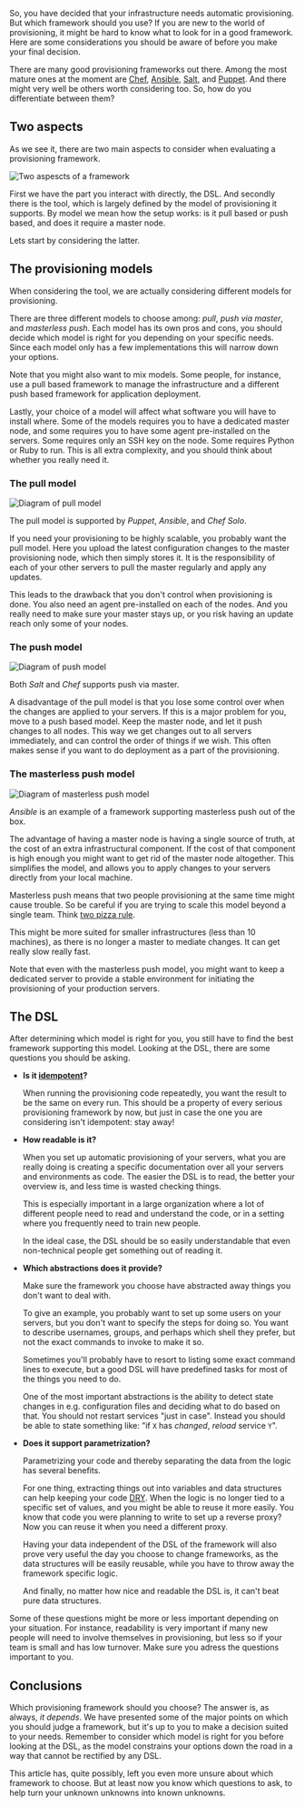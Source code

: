 So, you have decided that your infrastructure needs automatic provisioning. But which framework should you use? If you are new to the world of provisioning, it might be hard to know what to look for in a good framework. Here are some considerations you should be aware of before you make your final decision.

There are many good provisioning frameworks out there. Among the most mature ones at the moment are [Chef](https://www.chef.io/chef), [Ansible](http://www.ansible.com), [Salt](http://docs.saltstack.com/en/latest/), and [Puppet](http://puppetlabs.com). And there might very well be others worth considering too. So, how do you differentiate between them?

## Two aspects

As we see it, there are two main aspects to consider when evaluating a provisioning framework. 

![Two aspescts of a framework](https://bekkopen.blob.core.windows.net/attachments/e78b6072-d8f1-467e-adc5-04393f533ad6)

First we have the part you interact with directly, the DSL. And secondly there is the tool, which is largely defined by the model of provisioning it supports. By model we mean how the setup works: is it pull based or push based, and does it require a master node.

Lets start by considering the latter.

## The provisioning models

When considering the tool, we are actually considering different models for provisioning.

There are three different models to choose among: *pull*, *push via master*, and *masterless push*. Each model has its own pros and cons, you should decide which model is right for you depending on your specific needs. Since each model only has a few implementations this will narrow down your options.

Note that you might also want to mix models. Some people, for instance, use a pull based framework to manage the infrastructure and a different push based framework for application deployment.

Lastly, your choice of a model will affect what software you will have to install where. Some of the models requires you to have a dedicated master node, and some requires you to have some agent pre-installed on the servers. Some requires only an SSH key on the node. Some requires Python or Ruby to run. This is all extra complexity, and you should think about whether you really need it.


### The pull model

![Diagram of pull model](https://bekkopen.blob.core.windows.net/attachments/6925688e-012e-43dc-b242-f58c30b2755c)

The pull model is supported by *Puppet*, *Ansible*, and *Chef Solo*.

If you need your provisioning to be highly scalable, you probably want the pull model. Here you upload the latest configuration changes to the master provisioning node, which then simply stores it. It is the responsibility of each of your other servers to pull the master regularly and apply any updates. 

This leads to the drawback that you don't control when provisioning is done. You also need an agent pre-installed on each of the nodes. And you really need to make sure your master stays up, or you risk having an update reach only some of your nodes.


### The push model

![Diagram of push model](https://bekkopen.blob.core.windows.net/attachments/0b776322-c18a-4349-b92e-5970c62ec53c)

Both *Salt* and *Chef* supports push via master.

A disadvantage of the pull model is that you lose some control over when the changes are applied to your servers. If this is a major problem for you, move to a push based model. Keep the master node, and let it push changes to all nodes. This way we get changes out to all servers immediately, and can control the order of things if we wish. This often makes sense if you want to do deployment as a part of the provisioning.


### The masterless push model

![Diagram of masterless push model](https://bekkopen.blob.core.windows.net/attachments/dd663986-18e8-45af-8df2-edf4a19715e1)

*Ansible* is an example of a framework supporting masterless push out of the box.

The advantage of having a master node is having a single source of truth, at the cost of an extra infrastructural component. If the cost of that component is high enough you might want to get rid of the master node altogether. This simplifies the model, and allows you to apply changes to your servers directly from your local machine.

Masterless push means that two people provisioning at the same time might cause trouble. So be careful if you are trying to scale this model beyond a single team. Think [two pizza rule](http://www.businessinsider.com/jeff-bezos-two-pizza-rule-for-productive-meetings-2013-10?IR=T).

This might be more suited for smaller infrastructures (less than 10 machines), as there is no longer a master to mediate changes. It can get really slow really fast.

Note that even with the masterless push model, you might want to keep a dedicated server to provide a stable environment for initiating the provisioning of your production servers.


## The DSL

After determining which model is right for you, you still have to find the best framework supporting this model. Looking at the DSL, there are some questions you should be asking.

- **Is it [idempotent](https://en.wikipedia.org/wiki/Idempotence)?**

 	When running the provisioning code repeatedly, you want the result to be the same on every run. This should be a property of every serious provisioning framework by now, but just in case the one you are considering isn't idempotent: stay away!

- **How readable is it?**

	When you set up automatic provisioning of your servers, what you are really doing is creating a specific documentation over all your servers and environments as code. The easier the DSL is to read, the better your overview is, and less time is wasted checking things.

    This is especially important in a large organization where a lot of different people need to read and understand the code, or in a setting where you frequently need to train new people.

    In the ideal case, the DSL should be so easily understandable that even non-technical people get something out of reading it.

- **Which abstractions does it provide?**

	Make sure the framework you choose have abstracted away things you don't want to deal with.

	To give an example, you probably want to set up some users on your servers, but you don't want to specify the steps for doing so. You want to describe usernames, groups, and perhaps which shell they prefer, but not the exact commands to invoke to make it so.

	Sometimes you'll probably have to resort to listing some exact command lines to execute, but a good DSL will have predefined tasks for most of the things you need to do.

	One of the most important abstractions is the ability to detect state changes in e.g. configuration files and deciding what to do based on that. You should not restart services "just in case". Instead you should be able to state something like: "if `X` has *changed*, *reload* service `Y`".

- **Does it support parametrization?**

	Parametrizing your code and thereby separating the data from the logic has several benefits. 

	For one thing, extracting things out into variables and data structures can help keeping your code [DRY](https://en.wikipedia.org/wiki/Don't_repeat_yourself). When the logic is no longer tied to a specific set of values, and you might be able to reuse it more easily. You know that code you were planning to write to set up a reverse proxy? Now you can reuse it when you need a different proxy.

	Having your data independent of the DSL of the framework will also prove very useful the day you choose to change frameworks, as the data structures will be easily reusable, while you have to throw away the framework specific logic.

	And finally, no matter how nice and readable the DSL is, it can't beat pure data structures. 


Some of these questions might be more or less important depending on your situation. For instance, readability is very important if many new people will need to involve themselves in provisioning, but less so if your team is small and has low turnover. Make sure you adress the questions important to you.


## Conclusions

Which provisioning framework should you choose? The answer is, as always, *it depends*. We have presented some of the major points on which you should judge a framework, but it's up to you to make a decision suited to your needs. Remember to consider which model is right for you before looking at the DSL, as the model constrains your options down the road in a way that cannot be rectified by any DSL.

This article has, quite possibly, left you even more unsure about which framework to choose. But at least now you know which questions to ask, to help turn your unknown unknowns into known unknowns.
